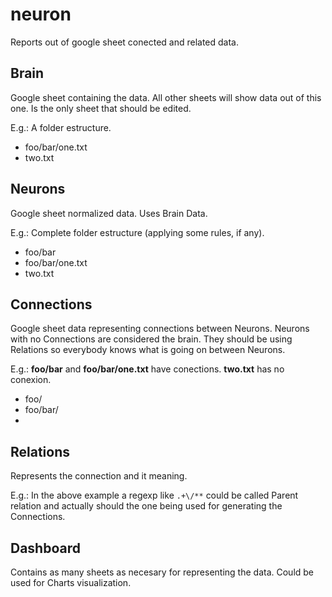 # neuron
Reports out of google sheet conected and related data.

## Brain
Google sheet containing the data. All other sheets will show data out of this one. Is the only sheet that should be edited.

E.g.: A folder estructure.
- foo/bar/one.txt
- two.txt

## Neurons
Google sheet normalized data. Uses Brain Data.

E.g.: Complete folder estructure (applying some rules, if any). 
- foo/bar
- foo/bar/one.txt
- two.txt

## Connections
Google sheet data representing connections between Neurons. 
Neurons with no Connections are considered the brain.
They should be using Relations so everybody knows what is going on between Neurons.

E.g.: **foo/bar** and **foo/bar/one.txt** have conections. **two.txt** has no conexion.
- foo/
- foo/bar/
- 

## Relations
Represents the connection and it meaning.

E.g.: In the above example a regexp like ```.+\/**``` could be called Parent relation and actually should the one being used for generating the Connections.


## Dashboard
Contains as many sheets as necesary for representing the data. Could be used for Charts visualization.
